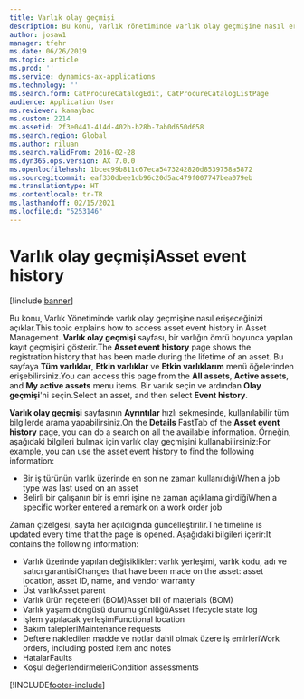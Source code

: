 ```yaml
---
title: Varlık olay geçmişi
description: Bu konu, Varlık Yönetiminde varlık olay geçmişine nasıl erişeceğinizi açıklar.
author: josaw1
manager: tfehr
ms.date: 06/26/2019
ms.topic: article
ms.prod: ''
ms.service: dynamics-ax-applications
ms.technology: ''
ms.search.form: CatProcureCatalogEdit, CatProcureCatalogListPage
audience: Application User
ms.reviewer: kamaybac
ms.custom: 2214
ms.assetid: 2f3e0441-414d-402b-b28b-7ab0d650d658
ms.search.region: Global
ms.author: riluan
ms.search.validFrom: 2016-02-28
ms.dyn365.ops.version: AX 7.0.0
ms.openlocfilehash: 1bcec99b811c67eca5473242820d8539758a5872
ms.sourcegitcommit: eaf330dbee1db96c20d5ac479f007747bea079eb
ms.translationtype: HT
ms.contentlocale: tr-TR
ms.lasthandoff: 02/15/2021
ms.locfileid: "5253146"
---
```

# <a name="asset-event-history"></a><span data-ttu-id="a1dbf-103">Varlık olay geçmişi</span><span class="sxs-lookup"><span data-stu-id="a1dbf-103">Asset event history</span></span>

[!include [banner](../../includes/banner.md)]

 

<span data-ttu-id="a1dbf-104">Bu konu, Varlık Yönetiminde varlık olay geçmişine nasıl erişeceğinizi açıklar.</span><span class="sxs-lookup"><span data-stu-id="a1dbf-104">This topic explains how to access asset event history in Asset Management.</span></span> <span data-ttu-id="a1dbf-105">**Varlık olay geçmişi** sayfası, bir varlığın ömrü boyunca yapılan kayıt geçmişini gösterir.</span><span class="sxs-lookup"><span data-stu-id="a1dbf-105">The **Asset event history** page shows the registration history that has been made during the lifetime of an asset.</span></span> <span data-ttu-id="a1dbf-106">Bu sayfaya **Tüm varlıklar**, **Etkin varlıklar** ve **Etkin varlıklarım** menü öğelerinden erişebilirsiniz.</span><span class="sxs-lookup"><span data-stu-id="a1dbf-106">You can access this page from the **All assets**, **Active assets**, and **My active assets** menu items.</span></span> <span data-ttu-id="a1dbf-107">Bir varlık seçin ve ardından **Olay geçmişi**'ni seçin.</span><span class="sxs-lookup"><span data-stu-id="a1dbf-107">Select an asset, and then select **Event history**.</span></span>

<span data-ttu-id="a1dbf-108">**Varlık olay geçmişi** sayfasının **Ayrıntılar** hızlı sekmesinde, kullanılabilir tüm bilgilerde arama yapabilirsiniz.</span><span class="sxs-lookup"><span data-stu-id="a1dbf-108">On the **Details** FastTab of the **Asset event history** page, you can do a search on all the available information.</span></span> <span data-ttu-id="a1dbf-109">Örneğin, aşağıdaki bilgileri bulmak için varlık olay geçmişini kullanabilirsiniz:</span><span class="sxs-lookup"><span data-stu-id="a1dbf-109">For example, you can use the asset event history to find the following information:</span></span>

- <span data-ttu-id="a1dbf-110">Bir iş türünün varlık üzerinde en son ne zaman kullanıldığı</span><span class="sxs-lookup"><span data-stu-id="a1dbf-110">When a job type was last used on an asset</span></span>
- <span data-ttu-id="a1dbf-111">Belirli bir çalışanın bir iş emri işine ne zaman açıklama girdiği</span><span class="sxs-lookup"><span data-stu-id="a1dbf-111">When a specific worker entered a remark on a work order job</span></span>

<span data-ttu-id="a1dbf-112">Zaman çizelgesi, sayfa her açıldığında güncelleştirilir.</span><span class="sxs-lookup"><span data-stu-id="a1dbf-112">The timeline is updated every time that the page is opened.</span></span> <span data-ttu-id="a1dbf-113">Aşağıdaki bilgileri içerir:</span><span class="sxs-lookup"><span data-stu-id="a1dbf-113">It contains the following information:</span></span>

- <span data-ttu-id="a1dbf-114">Varlık üzerinde yapılan değişiklikler: varlık yerleşimi, varlık kodu, adı ve satıcı garantisi</span><span class="sxs-lookup"><span data-stu-id="a1dbf-114">Changes that have been made on the asset: asset location, asset ID, name, and vendor warranty</span></span>
- <span data-ttu-id="a1dbf-115">Üst varlık</span><span class="sxs-lookup"><span data-stu-id="a1dbf-115">Asset parent</span></span>
- <span data-ttu-id="a1dbf-116">Varlık ürün reçeteleri (BOM)</span><span class="sxs-lookup"><span data-stu-id="a1dbf-116">Asset bill of materials (BOM)</span></span>
- <span data-ttu-id="a1dbf-117">Varlık yaşam döngüsü durumu günlüğü</span><span class="sxs-lookup"><span data-stu-id="a1dbf-117">Asset lifecycle state log</span></span>
- <span data-ttu-id="a1dbf-118">İşlem yapılacak yerleşim</span><span class="sxs-lookup"><span data-stu-id="a1dbf-118">Functional location</span></span>
- <span data-ttu-id="a1dbf-119">Bakım talepleri</span><span class="sxs-lookup"><span data-stu-id="a1dbf-119">Maintenance requests</span></span>
- <span data-ttu-id="a1dbf-120">Deftere nakledilen madde ve notlar dahil olmak üzere iş emirleri</span><span class="sxs-lookup"><span data-stu-id="a1dbf-120">Work orders, including posted item and notes</span></span>
- <span data-ttu-id="a1dbf-121">Hatalar</span><span class="sxs-lookup"><span data-stu-id="a1dbf-121">Faults</span></span>
- <span data-ttu-id="a1dbf-122">Koşul değerlendirmeleri</span><span class="sxs-lookup"><span data-stu-id="a1dbf-122">Condition assessments</span></span>


[!INCLUDE[footer-include](../../../includes/footer-banner.md)]